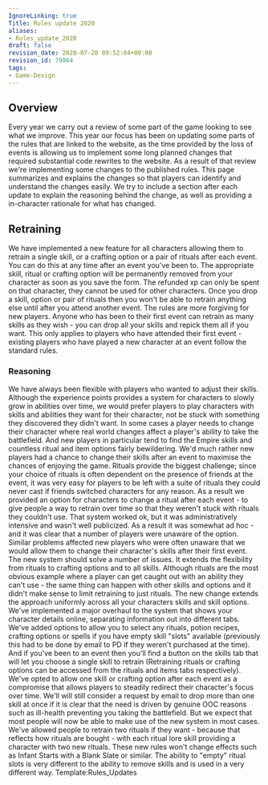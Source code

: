 ```yaml
---
IgnoreLinking: true
Title: Rules update 2020
aliases:
- Rules_update_2020
draft: false
revision_date: 2020-07-28 09:52:04+00:00
revision_id: 79864
tags:
- Game-Design
---
```


## Overview
Every year we carry out a review of some part of the game looking to see what we improve. This year our focus has been on updating some parts of the rules that are linked to the website, as the time provided by the loss of events is allowing us to implement some long planned changes that required substantial code rewrites to the website. As a result of that review we're implementing some changes to the published rules. This page summarizes and explains the changes so that players can identify and understand the changes easily.
We try to include a section after each update to explain the reasoning behind the change, as well as providing a in-character rationale for what has changed.
## Retraining
We have implemented a new feature for all characters allowing them to retrain a single skill, or a crafting option or a pair of rituals after each event. You can do this at any time after an event you've been to. The appropriate skill, ritual or crafting option will be permanently removed from your character as soon as you save the form. The refunded xp can only be spent on that character, they cannot be used for other characters. Once you drop a skill, option or pair of rituals then you won't be able to retrain anything else until after you attend another event.
The rules are more forgiving for new players. Anyone who has been to their first event can retrain as many skills as they wish - you can drop all your skills and repick them all if you want. This only applies to players who have attended their first event - existing players who have played a new character at an event follow the standard rules.
### Reasoning
We have always been flexible with players who wanted to adjust their skills. Although the experience points provides a system for characters to slowly grow in abilities over time, we would prefer players to play characters with skills and abilities they want for their character, not be stuck with something they discovered they didn't want. In some cases a player needs to change their character where real world changes affect a player's ability to take the battlefield. And new players in particular tend to find the Empire skills and countless ritual and item options fairly bewildering. We'd much rather new players had a chance to change their skills after an event to maximise the chances of enjoying the game.
Rituals provide the biggest challenge; since your choice of rituals is often dependent on the presence of friends at the event, it was very easy for players to be left with a suite of rituals they could never cast if friends switched characters for any reason. As a result we provided an option for characters to change a ritual after each event - to give people a way to retrain over time so that they weren't stuck with rituals they couldn't use.
That system worked ok, but it was administratively intensive and wasn't well publicized. As a result it was somewhat ad hoc - and it was clear that a number of players were unaware of the option. Similar problems affected new players who were often unaware that we would allow them to change their character's skills after their first event.
The new system should solve a number of issues. It extends the flexibility from rituals to crafting options and to all skills. Although rituals are the most obvious example where a player can get caught out with an ability they can't use - the same thing can happen with other skills and options and it didn't make sense to limit retraining to just rituals. The new change extends the approach uniformly across all your characters skills and skill options.
We've implemented a major overhaul to the system that shows your character details online, separating information out into different tabs. We've added options to allow you to select any rituals, potion recipes, crafting options or spells if you have empty skill "slots" available (previously this had to be done by email to PD if they weren't purchased at the time). And if you've been to an event then you'll find a button on the skills tab that will let you choose a single skill to retrain (Retraining rituals or crafting options can be accessed from the rituals and items tabs respectively).
We've opted to allow one skill or crafting option after each event as a compromise that allows players to steadily redirect their character's focus over time. We'll will still consider a request by email to drop more than one skill at once if it is clear that the need is driven by genuine OOC reasons such as ill-health preventing you taking the battlefield. But we expect that most people will now be able to make use of the new system in most cases. We've allowed people to retrain two rituals if they want - because that reflects how rituals are bought - with each ritual lore skill providing a character with two new rituals.
These new rules won't change effects such as Infant Starts with a Blank Slate or similar. The ability to "empty" ritual slots is very different to the ability to remove skills and is used in a very different way.
Template:Rules_Updates
